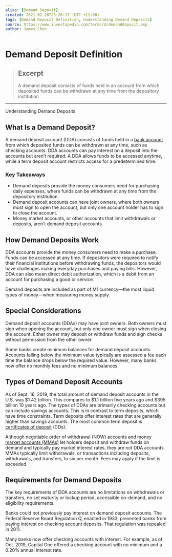 ```yaml
---
alias: [Demand Deposit]
created: 2021-02-28T23:26:17 (UTC +11:00)
tags: [Demand Deposit Definition, Understanding Demand Deposits]
source: https://www.investopedia.com/terms/d/demanddeposit.asp
author: James Chen
---
```


# Demand Deposit Definition

> ## Excerpt
> A demand deposit consists of funds held in an account from which deposited funds can be withdrawn at any time from the depository institution

---

Understanding Demand Deposits
## What Is a Demand Deposit?

A demand deposit account (DDA) consists of funds held in a [bank account](https://www.investopedia.com/articles/personal-finance/080114/10-banks-will-pay-you-cash-open-account.asp) from which deposited funds can be withdrawn at any time, such as checking accounts. DDA accounts can pay interest on a deposit into the accounts but aren’t required. A DDA allows funds to be accessed anytime, while a term deposit account restricts access for a predetermined time. 

### Key Takeaways

-   Demand deposits provide the money consumers need for purchasing daily expenses, where funds can be withdrawn at any time from the depository institution. 
-   Demand deposit accounts can have joint owners, where both owners must sign to open the account, but only one account holder has to sign to close the account. 
-   Money market accounts, or other accounts that limit withdrawals or deposits, aren't demand deposit accounts.  

## How Demand Deposits Work

DDA accounts provide the money consumers need to make a purchase. Funds can be accessed at any time. If depositors were required to notify their financial institutions before withdrawing funds, the depositors would have challenges making everyday purchases and paying bills. However, DDA can also mean direct debit authorization, which is a debit from an account for purchasing a good or service. 

Demand deposits are included as part of M1 currency—the most liquid types of money—when measuring money supply. 

## Special Considerations

Demand deposit accounts (DDAs) may have joint owners. Both owners must sign when opening the account, but only one owner must sign when closing the account. Either owner may deposit or withdraw funds and sign checks without permission from the other owner.

Some banks create minimum balances for demand deposit accounts. Accounts falling below the minimum value typically are assessed a fee each time the balance drops below the required value. However, many banks now offer no monthly fees and no minimum balances. 

## Types of Demand Deposit Accounts 

As of Sept. 16, 2019, the total amount of demand deposit accounts in the U.S. was $1.42 trillion. This compares to $1.1 trillion five years ago and $395 billion 10 years ago. The types of DDAs are primarily checking accounts but can include savings accounts. This is in contrast to term deposits, which have time constraints. Term deposits offer interest rates that are generally higher than savings accounts. The most common term deposit is [certificates of deposit](https://www.investopedia.com/terms/c/certificateofdeposit.asp) (CDs).

Although negotiable order of withdrawal (NOW) accounts and [money market accounts (MMAs)](https://www.investopedia.com/terms/m/moneymarketaccount.asp) let holders deposit and withdraw funds on demand and typically pay market interest rates, they are not DDA accounts. MMAs typically limit withdrawals, or transactions including deposits, withdrawals, and transfers, to six per month. Fees may apply if the limit is exceeded.

## Requirements for Demand Deposits

The key requirements of DDA accounts are no limitations on withdrawals or transfers, no set maturity or lockup period, accessible on-demand, and no eligibility requirements. 

Banks could not previously pay interest on demand deposit accounts. The Federal Reserve Board Regulation Q, enacted in 1933, prevented banks from paying interest on checking account deposits. That regulation was repealed in 2011. 

Many banks now offer checking accounts with interest. For example, as of Oct. 2019, Capital One offered a checking account with no minimum and a 0.20% annual interest rate.
